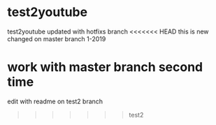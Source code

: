 # test2youtube
test2youtube
updated with hotfixs branch
<<<<<<< HEAD
this is new changed on master branch 1-2019

work with master branch second time
=======
edit with readme on test2 branch
>>>>>>> test2

